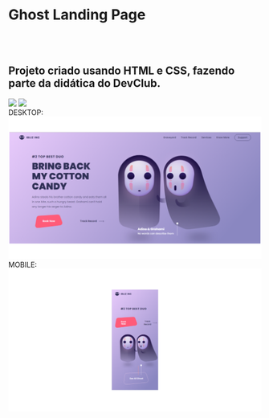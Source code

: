 <h1>Ghost Landing Page</h1>
<br>
<br>
<h2>Projeto criado usando HTML e CSS, fazendo parte da didática do DevClub.</h2>

<img src="https://img.shields.io/badge/HTML5-E34F26?style=for-the-badge&logo=html5&logoColor=white"/>
<img src="https://img.shields.io/badge/CSS3-1572B6?style=for-the-badge&logo=css3&logoColor=white" />
<br>
DESKTOP:
<img src="https://github.com/SamuelDias91/Dev-Club-Ghosts-Landing-Page/blob/main/assets/Ghosts-desktop.png?raw=true" />
MOBILE:
<img src="https://github.com/SamuelDias91/Dev-Club-Ghosts-Landing-Page/blob/main/assets/Ghosts-mobile.png?raw=true" />

